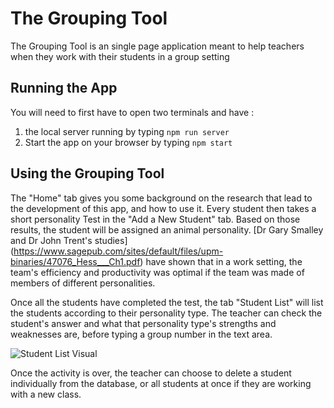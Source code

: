# The Grouping Tool 

The Grouping Tool is an single page application meant to help teachers when they work with their students in a group setting

## Running the App

You will need to first have to open two terminals and have :
1. the local server running by typing 
```npm run server```
2. Start the app on your browser by typing
```npm start```

## Using the Grouping Tool

The "Home" tab gives you some background on the research that lead to the development of this app, and how to use it.
Every student then takes a short personality Test in the "Add a New Student" tab. Based on those results, the student will be assigned an animal personality. [Dr Gary Smalley and Dr John Trent's studies] (https://www.sagepub.com/sites/default/files/upm-binaries/47076_Hess___Ch1.pdf) have shown that in a work setting, the team's efficiency and productivity was optimal if the team was made of members of different personalities. 

Once all the students have completed the test, the tab "Student List" will list the students according to their personality type. The teacher can check the student's answer and what that personality type's strengths and weaknesses are, before typing a group number in the text area. 

![Student List Visual](https://user-images.githubusercontent.com/116243101/233810752-cd6a328c-85f5-4e32-aea5-1ecae158bedf.png)


Once the activity is over, the teacher can choose to delete a student individually from the database, or all students at once if they are working with a new class.

